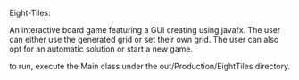 Eight-Tiles:

An interactive board game featuring a GUI creating using javafx. The user can either use the generated grid or set their own grid. The user can also opt for an automatic solution or start a new game.

to run, execute the Main class under the out/Production/EightTiles directory.
